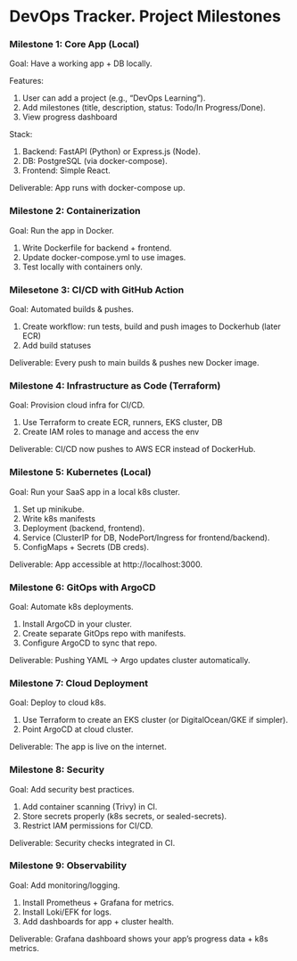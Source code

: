 # DevOps Tracker. Project Milestones

### Milestone 1: Core App (Local)

Goal: Have a working app + DB locally.

Features:
1. User can add a project (e.g., “DevOps Learning”).
2. Add milestones (title, description, status: Todo/In Progress/Done).
3. View progress dashboard

Stack:
1. Backend: FastAPI (Python) or Express.js (Node).
2. DB: PostgreSQL (via docker-compose).
3. Frontend: Simple React.

Deliverable: App runs with docker-compose up.

### Milestone 2: Containerization

Goal: Run the app in Docker.

1. Write Dockerfile for backend + frontend.
2. Update docker-compose.yml to use images.
3. Test locally with containers only.

### Milesetone 3: CI/CD with GitHub Action

Goal: Automated builds & pushes.
1. Create workflow: run tests, build and push images to Dockerhub (later ECR)
2. Add build statuses

Deliverable: Every push to main builds & pushes new Docker image.

### Milestone 4: Infrastructure as Code (Terraform)

Goal: Provision cloud infra for CI/CD.
1. Use Terraform to create ECR, runners, EKS cluster, DB
2. Create IAM roles to manage and access the env

Deliverable: CI/CD now pushes to AWS ECR instead of DockerHub. 

### Milestone 5: Kubernetes (Local)

Goal: Run your SaaS app in a local k8s cluster.
1. Set up minikube.
2. Write k8s manifests
3. Deployment (backend, frontend).
4. Service (ClusterIP for DB, NodePort/Ingress for frontend/backend).
5. ConfigMaps + Secrets (DB creds).

Deliverable: App accessible at http://localhost:3000.

### Milestone 6: GitOps with ArgoCD

Goal: Automate k8s deployments.

1. Install ArgoCD in your cluster.
2. Create separate GitOps repo with manifests.
3. Configure ArgoCD to sync that repo.

Deliverable: Pushing YAML → Argo updates cluster automatically.

### Milestone 7: Cloud Deployment

Goal: Deploy to cloud k8s.

1. Use Terraform to create an EKS cluster (or DigitalOcean/GKE if simpler).
2. Point ArgoCD at cloud cluster.

Deliverable: The app is live on the internet.

### Milestone 8: Security

Goal: Add security best practices.

1. Add container scanning (Trivy) in CI.
2. Store secrets properly (k8s secrets, or sealed-secrets).
3. Restrict IAM permissions for CI/CD.

Deliverable: Security checks integrated in CI.

### Milestone 9: Observability

Goal: Add monitoring/logging.

1. Install Prometheus + Grafana for metrics.
2. Install Loki/EFK for logs.
3. Add dashboards for app + cluster health.

Deliverable: Grafana dashboard shows your app’s progress data + k8s metrics.
